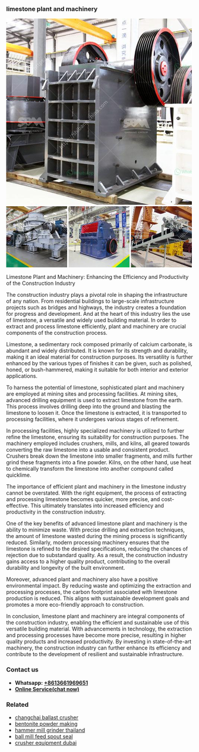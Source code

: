 <h3>limestone plant and machinery</h3><img src='1708322661.jpg' alt=''><p>Limestone Plant and Machinery: Enhancing the Efficiency and Productivity of the Construction Industry</p><p>The construction industry plays a pivotal role in shaping the infrastructure of any nation. From residential buildings to large-scale infrastructure projects such as bridges and highways, the industry creates a foundation for progress and development. And at the heart of this industry lies the use of limestone, a versatile and widely used building material. In order to extract and process limestone efficiently, plant and machinery are crucial components of the construction process.</p><p>Limestone, a sedimentary rock composed primarily of calcium carbonate, is abundant and widely distributed. It is known for its strength and durability, making it an ideal material for construction purposes. Its versatility is further enhanced by the various types of finishes it can be given, such as polished, honed, or bush-hammered, making it suitable for both interior and exterior applications.</p><p>To harness the potential of limestone, sophisticated plant and machinery are employed at mining sites and processing facilities. At mining sites, advanced drilling equipment is used to extract limestone from the earth. This process involves drilling deep into the ground and blasting the limestone to loosen it. Once the limestone is extracted, it is transported to processing facilities, where it undergoes various stages of refinement.</p><p>In processing facilities, highly specialized machinery is utilized to further refine the limestone, ensuring its suitability for construction purposes. The machinery employed includes crushers, mills, and kilns, all geared towards converting the raw limestone into a usable and consistent product. Crushers break down the limestone into smaller fragments, and mills further grind these fragments into a fine powder. Kilns, on the other hand, use heat to chemically transform the limestone into another compound called quicklime.</p><p>The importance of efficient plant and machinery in the limestone industry cannot be overstated. With the right equipment, the process of extracting and processing limestone becomes quicker, more precise, and cost-effective. This ultimately translates into increased efficiency and productivity in the construction industry.</p><p>One of the key benefits of advanced limestone plant and machinery is the ability to minimize waste. With precise drilling and extraction techniques, the amount of limestone wasted during the mining process is significantly reduced. Similarly, modern processing machinery ensures that the limestone is refined to the desired specifications, reducing the chances of rejection due to substandard quality. As a result, the construction industry gains access to a higher quality product, contributing to the overall durability and longevity of the built environment.</p><p>Moreover, advanced plant and machinery also have a positive environmental impact. By reducing waste and optimizing the extraction and processing processes, the carbon footprint associated with limestone production is reduced. This aligns with sustainable development goals and promotes a more eco-friendly approach to construction.</p><p>In conclusion, limestone plant and machinery are integral components of the construction industry, enabling the efficient and sustainable use of this versatile building material. With advancements in technology, the extraction and processing processes have become more precise, resulting in higher quality products and increased productivity. By investing in state-of-the-art machinery, the construction industry can further enhance its efficiency and contribute to the development of resilient and sustainable infrastructure.</p><h3>Contact us</h3><ul><li><strong>Whatsapp:&nbsp;<a href="https://wa.me/8613661969651">+8613661969651</a></strong></li><li><a href="https://swt.shibang-china.com/?git&amp;zhl&amp;limestone plant and machinery"><strong>Online Service(chat now)</strong></a></li></ul><h3>Related</h3><ul><li><a href='changchai ballast crusher.md'>changchai ballast crusher</a></li><li><a href='bentonite powder making.md'>bentonite powder making</a></li><li><a href='hammer mill grinder thailand.md'>hammer mill grinder thailand</a></li><li><a href='ball mill feed spout seal.md'>ball mill feed spout seal</a></li><li><a href='crusher equipment dubai.md'>crusher equipment dubai</a></li></ul>